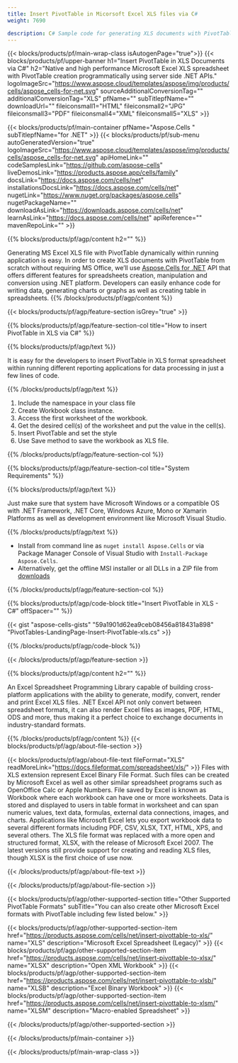 ```yaml
---
title: Insert PivotTable in Micorsoft Excel XLS files via C# 
weight: 7690

description: C# Sample code for generating XLS documents with PivotTable. Use this code for creating Micorsoft Excel XLS files with PivotTable within VB.NET, Asp.NET or any .NET based application.
---
```


{{< blocks/products/pf/main-wrap-class isAutogenPage="true">}}
{{< blocks/products/pf/upper-banner h1="Insert PivotTable in XLS Documents via C#" h2="Native and high performance Microsoft Excel XLS spreadsheet with PivotTable creation programmatically using server side .NET APIs." logoImageSrc="https://www.aspose.cloud/templates/aspose/img/products/cells/aspose_cells-for-net.svg" sourceAdditionalConversionTag="" additionalConversionTag="XLS" pfName="" subTitlepfName="" downloadUrl="" fileiconsmall1="HTML" fileiconsmall2="JPG" fileiconsmall3="PDF" fileiconsmall4="XML" fileiconsmall5="XLS" >}}

{{< blocks/products/pf/main-container pfName="Aspose.Cells " subTitlepfName="for .NET" >}}
{{< blocks/products/pf/sub-menu autoGeneratedVersion="true" logoImageSrc="https://www.aspose.cloud/templates/aspose/img/products/cells/aspose_cells-for-net.svg" apiHomeLink="" codeSamplesLink="https://github.com/aspose-cells" liveDemosLink="https://products.aspose.app/cells/family" docsLink="https://docs.aspose.com/cells/net" installationsDocsLink="https://docs.aspose.com/cells/net" nugetLink="https://www.nuget.org/packages/aspose.cells" nugetPackageName="" downloadAsLink="https://downloads.aspose.com/cells/net" learnAsLink="https://docs.aspose.com/cells/net" apiReference="" mavenRepoLink="" >}}

{{% blocks/products/pf/agp/content h2="" %}}

 Generating MS Excel XLS file with PivotTable dynamically within running application is easy. In order to create XLS documents with PivotTable from scratch without requiring MS Office, we’ll use
 [Aspose.Cells for .NET](https://products.aspose.com/cells/net) 
 API that offers different features for spreadsheets creation, manipulation and conversion using .NET platform. Developers can easily enhance code for writing data, generating charts or graphs as well as creating table in spreadsheets.
{{% /blocks/products/pf/agp/content %}}

{{< blocks/products/pf/agp/feature-section isGrey="true" >}}

{{% blocks/products/pf/agp/feature-section-col title="How to insert PivotTable in XLS via C#" %}}

{{% blocks/products/pf/agp/text %}}

 It is easy for the developers to insert PivotTable in XLS format spreadsheet within running different reporting applications for data processing in just a few lines of code.

{{% /blocks/products/pf/agp/text %}}

1.  Include the namespace in your class file
1.  Create Workbook class instance.
1.  Access the first worksheet of the workbook.
1.  Get the desired cell(s) of the worksheet and put the value in the cell(s).
1.  Insert PivotTable and set the style
1.  Use Save method to save the workbook as XLS file.

{{% /blocks/products/pf/agp/feature-section-col %}}

{{% blocks/products/pf/agp/feature-section-col title="System Requirements" %}}

{{% blocks/products/pf/agp/text %}}

 Just make sure that system have Microsoft Windows or a compatible OS with .NET Framework, .NET Core, Windows Azure, Mono or Xamarin Platforms as well as development environment like Microsoft Visual Studio. 

{{% /blocks/products/pf/agp/text %}}

- Install from command line as <code>nuget install Aspose.Cells</code> or via Package Manager Console of Visual Studio with <code>Install-Package Aspose.Cells</code>.
- Alternatively, get the offline MSI installer or all DLLs in a ZIP file from <a href="https://downloads.aspose.com/cells/net">downloads</a>

{{% /blocks/products/pf/agp/feature-section-col %}}

{{% blocks/products/pf/agp/code-block title="Insert PivotTable in XLS - C#" offSpacer="" %}}

{{< gist "aspose-cells-gists" "59a1901d62ea9ceb08456a818431a898" "PivotTables-LandingPage-Insert-PivotTable-xls.cs" >}}

{{% /blocks/products/pf/agp/code-block %}}

{{< /blocks/products/pf/agp/feature-section >}}

<!-- aboutfile Starts -->     
{{% blocks/products/pf/agp/content h2="" %}}

An Excel Spreadsheet Programming Library capable of building cross-platform applications with the ability to generate, modify, convert, render and print Excel XLS files. .NET Excel API not only convert between spreadsheet formats, it can also render Excel files as images, PDF, HTML, ODS and more, thus making it a perfect choice to exchange documents in industry-standard formats.



{{% /blocks/products/pf/agp/content %}}
{{< blocks/products/pf/agp/about-file-section >}}

{{< blocks/products/pf/agp/about-file-text fileFormat="XLS" readMoreLink="https://docs.fileformat.com/spreadsheet/xls/" >}}
Files with XLS extension represent Excel Binary File Format. Such files can be created by Microsoft Excel as well as other similar spreadsheet programs such as OpenOffice Calc or Apple Numbers. File saved by Excel is known as Workbook where each workbook can have one or more worksheets. Data is stored and displayed to users in table format in worksheet and can span numeric values, text data, formulas, external data connections, images, and charts. Applications like Microsoft Excel lets you export workbook data to several different formats including PDF, CSV, XLSX, TXT, HTML, XPS, and several others. The XLS file format was replaced with a more open and structured format, XLSX, with the release of Microsoft Excel 2007. The latest versions still provide support for creating and reading XLS files, though XLSX is the first choice of use now.

{{< /blocks/products/pf/agp/about-file-text >}}

{{< /blocks/products/pf/agp/about-file-section >}}
<!-- aboutfile Ends -->

{{< blocks/products/pf/agp/other-supported-section title="Other Supported PivotTable Formats" subTitle="You can also create other Microsoft Excel formats with PivotTable including few listed below." >}}

{{< blocks/products/pf/agp/other-supported-section-item href="https://products.aspose.com/cells/net/insert-pivottable-to-xls/" name="XLS" description="Microsoft Excel Spreadsheet (Legacy)" >}} 
{{< blocks/products/pf/agp/other-supported-section-item href="https://products.aspose.com/cells/net/insert-pivottable-to-xlsx/" name="XLSX" description="Open XML Workbook" >}}
{{< blocks/products/pf/agp/other-supported-section-item href="https://products.aspose.com/cells/net/insert-pivottable-to-xlsb/" name="XLSB" description="Excel Binary Workbook" >}}
{{< blocks/products/pf/agp/other-supported-section-item href="https://products.aspose.com/cells/net/insert-pivottable-to-xlsm/" name="XLSM" description="Macro-enabled Spreadsheet" >}} 

{{< /blocks/products/pf/agp/other-supported-section >}}

{{< /blocks/products/pf/main-container >}}
    
{{< /blocks/products/pf/main-wrap-class >}}
